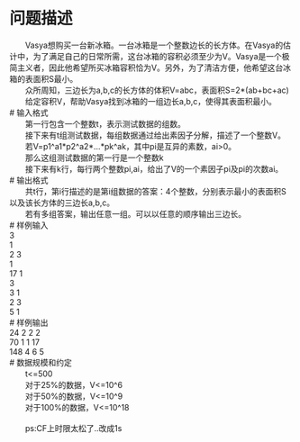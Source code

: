 <div id="pcont1" style="margin-top:20px; display:block;">

# 问题描述

<div class="pdcont">　　Vasya想购买一台新冰箱。一台冰箱是一个整数边长的长方体。在Vasya的估计中，为了满足自己的日常所需，这台冰箱的容积必须至少为V。Vasya是一个极简主义者，因此他希望所买冰箱容积恰为V。另外，为了清洁方便，他希望这台冰箱的表面积S最小。<br/>
　　众所周知，三边长为a,b,c的长方体的体积V=abc，表面积S=2*(ab+bc+ac)<br/>
　　给定容积V，帮助Vasya找到冰箱的一组边长a,b,c，使得其表面积最小。</div>
# 输入格式

<div class="pdcont">　　第一行包含一个整数t，表示测试数据的组数。<br/>
　　接下来有t组测试数据，每组数据通过给出素因子分解，描述了一个整数V。<br/>
　　若V=p1^a1*p2^a2*…*pk^ak，其中pi是互异的素数，ai&gt;0。<br/>
　　那么这组测试数据的第一行是一个整数k<br/>
　　接下来有k行，每行两个整数pi,ai，给出了V的一个素因子pi及pi的次数ai。</div>
# 输出格式

<div class="pdcont">　　共t行，第i行描述的是第i组数据的答案：4个整数，分别表示最小的表面积S以及该长方体的三边长a,b,c。<br/>
　　若有多组答案，输出任意一组。可以以任意的顺序输出三边长。</div>
# 样例输入

<div class="pddata">3<br/>
1<br/>
2 3<br/>
1<br/>
17 1<br/>
3<br/>
3 1<br/>
2 3<br/>
5 1</div>
# 样例输出

<div class="pddata">24 2 2 2<br/>
70 1 1 17<br/>
148 4 6 5</div>
# 数据规模和约定

<div class="pdcont">　　t&lt;=500<br/>
　　对于25%的数据，V&lt;=10^6<br/>
　　对于50%的数据，V&lt;=10^9<br/>
　　对于100%的数据，V&lt;=10^18<br/>
<br/>
　　ps:CF上时限太松了..改成1s</div>

</div>